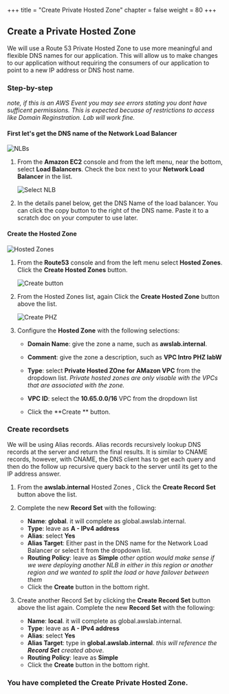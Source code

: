 +++
title = "Create Private Hosted Zone"
chapter = false
weight = 80
+++

## Create a Private Hosted Zone

We will use a Route 53 Private Hosted Zone to use more meaningful and flexible DNS names for our application. This will allow us to make changes to our application without requiring the consumers of our application to point to a new IP address or DNS host name. 

### Step-by-step
_note, if this is an AWS Event you may see errors stating you dont have sufficent permissions. This is expected becuase of restrictions to access like Domain Reginstration. Lab will work fine._

#### First let's get the DNS name of the **Network Load Balancer**

  ![NLBs](/images/nlb-nlb-list.png)
1. From the **Amazon EC2** console and from the left menu, near the bottom, select **Load Balancers**. Check the box next to your **Network Load Balancer** in the list.

   ![Select NLB](/images/nlb-details.png)

1. In the details panel below, get the DNS Name of the load balancer. You can click the copy button to the right of the DNS name. Paste it to a scratch doc on your computer to use later.

#### Create the Hosted Zone

   ![Hosted Zones](/images/r53-welcome.png)
1. From the **Route53** console and from the left menu select **Hosted Zones**. Click the **Create Hosted Zones** button.

   ![Create button](/images/r53-empty.png)

1. From the Hosted Zones list, again Click the **Create Hosted Zone** button above the list.

    ![Create PHZ](/images/r53-phz-create.png)
1. Configure the **Hosted Zone** with the following selections:
    - **Domain Name**: give the zone a name, such as **awslab.internal**.
    - **Comment**: give the zone a description, such as **VPC Intro PHZ labW**
    - **Type**: select **Private Hosted ZOne for AMazon VPC** from the dropdown list. _Private hosted zones are only visable with the VPCs that are associated with the zone._
    - **VPC ID**: select the **10.65.0.0/16** VPC from the dropdown list

    - Click the **Create ** button.

    

### Create recordsets
We will be using Alias records. Alias records recursively lookup DNS records at the server and return the final results. It is similar to CNAME records, however, with CNAME, the DNS client has to get each query and then do the follow up recursive query back to the server until its get to the IP address answer.

1. From the **awslab.internal** Hosted Zones , Click the **Create Record Set** button above the list.

1. Complete the new **Record Set** with the following:
    - **Name**: **global**. it will complete as global.awslab.internal.
    - **Type**: leave as **A - IPv4 address**
    - **Alias**: select **Yes**
    - **Alias Target**: Either past in the DNS name for the Network Load Balancer or select it from the dropdown list.
    - **Routing Policy**: leave as **Simple** _other option would make sense if we were deploying another NLB in either in this region or another region and we wanted to split the load or have failover between them_
    - Click the **Create** button in the bottom right.

1. Create another Record Set by clicking the **Create Record Set** button above the list again. Complete the new **Record Set** with the following:
    - **Name**: **local**. it will complete as global.awslab.internal.
    - **Type**: leave as **A - IPv4 address**
    - **Alias**: select **Yes**
    - **Alias Target**: type in **global.awslab.internal**. _this will reference the **Record Set** created above._
    - **Routing Policy**: leave as **Simple** 
    - Click the **Create** button in the bottom right.


### You have completed the Create Private Hosted Zone.
